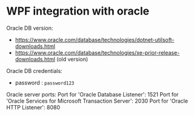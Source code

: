 # WPF integration with oracle
Oracle DB version:
- https://www.oracle.com/database/technologies/dotnet-utilsoft-downloads.html
- https://www.oracle.com/database/technologies/xe-prior-release-downloads.html (old version)


Oracle DB credentials:
- password : ```password123```

Oracle server ports:
Port for 'Oracle Database Listener': 1521
Port for 'Oracle Services for Microsoft Transaction Server': 2030
Port for 'Oracle HTTP Listener': 8080
